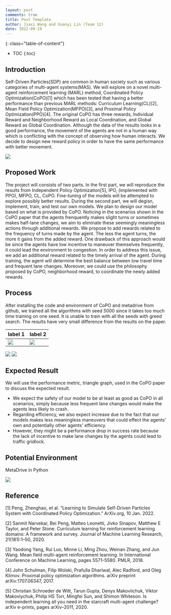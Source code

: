 ```yaml
---
layout: post
comments: true
title: Post Template
author: Jiaxi Wang and Xuanyi Lin (Team 12)
date: 2022-09-19
---
```



<!-- This block is a brief introduction of your project. You can put your abstract here or any headers you want the readers to know.-->

<!--more-->
{: class="table-of-content"}
* TOC
{:toc}

## Introduction
Self-Driven Particles(SDP) are common in human society such as various categories of multi-agent systems(MAS). We will explore on a novel multi-agent reinforcement learning (MARL) method, Coordinated Policy Optimization(CoPO)[1] which has been tested that having a better performance than previous MARL methods: Curriculum Learning(CL)[2], Mean Field Policy Optimization(MFPO)[3], and Proximal Policy Optimization(PPO)[4]. The original CoPO has three rewards, Individual Reward and Neighborhood Reward as Local Coordination, and Global Reward as Global Coordination. Although the data of the results looks in a good performance, the movement of the agents are not in a human way which is conflicting with the concept of observing how human interacts. We decide to design new reward policy in order to have the same performance with better movement.

![](https://github.com/wjx008/CS269-projects-2022fall/blob/main/assets/images/team12/framework1.png)

## Proposed Work
The project will consists of two parts. In the first part, we will reproduce the results from Independent Policy Optimization[5], IPO, (implemented with PPO), MFPO, CL, CoPO. Fine-tuning of the models will be attempted to explore possibly better results. During the second part, we will degisn, implement, train, and test our own models. We plan to design our model based on what is provided by CoPO. Noticing in the scenarios shown in the CoPO paper that the agents frenquently makes slight turns or sometimes makes half-lane changes, we aim to eliminate these seemingly meaningless actions through additional rewards. We propose to add rewards related to the frequency of turns made by the agent. The less the agent turns, the more it gains from the added reward. One drawback of this approach would be since the agents have low incentive to maneuver themselves frequently, it could lead the environment to congestion. In order to address this issue, we add an additional reward related to the timely arrival of the agent. During training, the agent will determine the best balance between low travel time and frequent lane changes. Moreover, we could use the philosophy proposed by CoPO, neighborhood reward, to coordinate the newly added rewards.

## Process
After installing the code and environment of CoPO and metadrive from github, we trained all the algorithms with seed 5000 since it takes too much time training on one seed. It is unable to train with all the seeds with greed search. The results have very small difference from the results on the paper.

label 1 | label 2
--- | ---
![](https://github.com/wjx008/CS269-projects-2022fall/blob/main/assets/images/team12/intersection_CoPO.gif)|![](https://github.com/wjx008/CS269-projects-2022fall/blob/main/assets/images/team12/intersection_IPPO.gif)
![](https://github.com/wjx008/CS269-projects-2022fall/blob/main/assets/images/team12/intersection_CCPPO.gif)
![](https://github.com/wjx008/CS269-projects-2022fall/blob/main/assets/images/team12/intersection_CL.gif)

## Expected Result
We will use the performance metric, triangle graph, used in the CoPO paper to discuss the expected result.
- We expect the safety of our model to be at least as good as CoPO in all scenarios, simply because less frequent lane changes would make the agents less likely to crash.
- Regarding efficiency, we also expect increase due to the fact that our models makes less meaningless maneuvers that could effect the agents' own and potentially other agents' efficiency.
- However, they might be a performance drop in success rate because the lack of incentive to make lane changes by the agents could lead to traffic gridlock.


## Potential Environment
MetaDrive in Python

![](https://github.com/wjx008/CS269-projects-2022fall/blob/main/assets/images/team12/metadrive.png)


## Reference

[1] Peng, Zhenghao, et al. “Learning to Simulate Self-Driven Particles System with Coordinated Policy Optimization.” ArXiv.org, 10 Jan. 2022. 

[2] Sanmit Narvekar, Bei Peng, Matteo Leonetti, Jivko Sinapov, Matthew E Taylor, and Peter Stone. Curriculum learning for reinforcement learning domains: A framework and survey. Journal of Machine Learning Research, 21(181):1–50, 2020.

[3] Yaodong Yang, Rui Luo, Minne Li, Ming Zhou, Weinan Zhang, and Jun Wang. Mean field multi-agent reinforcement learning. In International Conference on Machine Learning, pages 5571–5580. PMLR, 2018.

[4] John Schulman, Filip Wolski, Prafulla Dhariwal, Alec Radford, and Oleg Klimov. Proximal policy optimization algorithms. arXiv preprint arXiv:1707.06347, 2017.

[5] Christian Schroeder de Witt, Tarun Gupta, Denys Makoviichuk, Viktor Makoviychuk, Philip HS Torr, Mingfei Sun, and Shimon Whiteson. Is independent learning all you need in the starcraft multi-agent challenge? arXiv e-prints, pages arXiv–2011, 2020.


